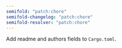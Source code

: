 ```yaml
---
semifold: "patch:chore"
semifold-changelog: "patch:chore"
semifold-resolver: "patch:chore"
---
```


Add readme and authors fields to `Cargo.toml`.
